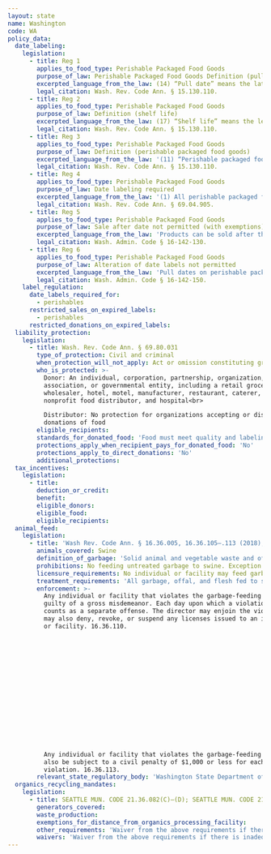 ```yaml
---
layout: state
name: Washington
code: WA
policy_data:
  date_labeling:
    legislation:
      - title: Reg 1
        applies_to_food_type: Perishable Packaged Food Goods
        purpose_of_law: Perishable Packaged Food Goods Definition (pull date)
        excerpted_language_from_the_law: (14) “Pull date” means the latest date a packaged food product shall be offered for sale to the public.
        legal_citation: Wash. Rev. Code Ann. § 15.130.110.
      - title: Reg 2
        applies_to_food_type: Perishable Packaged Food Goods
        purpose_of_law: Definition (shelf life)
        excerpted_language_from_the_law: (17) “Shelf life” means the length of time a perishable packaged food retains its safe consumption quality if stored under proper temperature conditions.
        legal_citation: Wash. Rev. Code Ann. § 15.130.110.
      - title: Reg 3
        applies_to_food_type: Perishable Packaged Food Goods
        purpose_of_law: Definition (perishable packaged food goods)
        excerpted_language_from_the_law: '(11) “Perishable packaged food” means all food intended for human consumption that is canned, bottled, or packaged at a time other than at the point of retail sale, has a risk of spoilage within thirty days, and is determined by the department in rule to be perishable. The term does not include raw agricultural commodities, alcoholic beverages, frozen foods, fresh meat, fresh poultry, fresh fish, and fresh shellfish.'
        legal_citation: Wash. Rev. Code Ann. § 15.130.110.
      - title: Reg 4
        applies_to_food_type: Perishable Packaged Food Goods
        purpose_of_law: Date labeling required
        excerpted_language_from_the_law: '(1) All perishable packaged foods in intrastate commerce with projected shelf life of thirty days or less must state a pull date on the package.'
        legal_citation: Wash. Rev. Code Ann. § 69.04.905.
      - title: Reg 5
        applies_to_food_type: Perishable Packaged Food Goods
        purpose_of_law: Sale after date not permitted (with exemptions)
        excerpted_language_from_the_law: 'Products can be sold after the pull date has expired if they are still wholesome, not a danger to health and clearly labeled indicating that the pull date has expired. They must be separated from products that are still within pull date.'
        legal_citation: Wash. Admin. Code § 16-142-130.
      - title: Reg 6
        applies_to_food_type: Perishable Packaged Food Goods
        purpose_of_law: Alteration of date labels not permitted
        excerpted_language_from_the_law: 'Pull dates on perishable packaged foods subject to pull dating may not be changed, crossed-out or concealed. '
        legal_citation: Wash. Admin. Code § 16-142-150.
    label_regulation:
      date_labels_required_for:
        - perishables
      restricted_sales_on_expired_labels:
        - perishables
      restricted_donations_on_expired_labels:
  liability_protection:
    legislation:
      - title: Wash. Rev. Code Ann. § 69.80.031
        type_of_protection: Civil and criminal
        when_protection_will_not_apply: Act or omission constituting gross negligence or intentional misconduct
        who_is_protected: >-
          Donor: An individual, corporation, partnership, organization,
          association, or governmental entity, including a retail grocer,
          wholesaler, hotel, motel, manufacturer, restaurant, caterer, farmer,
          nonprofit food distributor, and hospital<br>

          Distributor: No protection for organizations accepting or distributing
          donations of food
        eligible_recipients:
        standards_for_donated_food: 'Food must meet quality and labeling standards, including food not readily marketable due to appearance, age, freshness, size, grade, or surplus. If food does not meet quality or labeling standards, the donor may still be protected from liability if the donor informs the nonprofit of the defects, the nonprofit agrees to recondition the products to comply with quality and labeling standards, and the nonprofit is knowledgeable of those standards.'
        protections_apply_when_recipient_pays_for_donated_food: 'No'
        protections_apply_to_direct_donations: 'No'
        additional_protections:
  tax_incentives:
    legislation:
      - title:
        deduction_or_credit:
        benefit:
        eligible_donors:
        eligible_food:
        eligible_recipients:
  animal_feed:
    legislation:
      - title: 'Wash Rev. Code Ann. § 16.36.005, 16.36.105–.113 (2018); Wash. Admin. Code § 246-203-180 '
        animals_covered: Swine
        definition_of_garbage: 'Solid animal and vegetable waste and offal together with the natural moisture content resulting from the handling, preparation, or consumption of foods in houses, restaurants, hotels, kitchens, markets, meat shops, packing houses and similar establishments or any other food waste containing meat or meat products. 16.36.005.'
        prohibitions: No feeding untreated garbage to swine. Exception for individuals feeding household garbage. 16.36.105.
        licensure_requirements: No individual or facility may feed garbage to swine without first obtaining an annual license from the director. 16.36.105.
        treatment_requirements: 'All garbage, offal, and flesh fed to swine must be sterilized by cooking before feeding. 246-203-180.'
        enforcement: >-
          Any individual or facility that violates the garbage-feeding rule is
          guilty of a gross misdemeanor. Each day upon which a violation occurs
          counts as a separate offense. The director may enjoin the violation and
          may also deny, revoke, or suspend any licenses issued to an individual
          or facility. 16.36.110.

















          Any individual or facility that violates the garbage-feeding rule may
          also be subject to a civil penalty of $1,000 or less for each
          violation. 16.36.113.
        relevant_state_regulatory_body: 'Washington State Department of Agriculture (16.36.110), <a href="http://agr.wa.gov/" target="_blank">http://agr.wa.gov/</a>.'
  organics_recycling_mandates:
    legislation:
      - title: SEATTLE MUN. CODE 21.36.082(C)–(D); SEATTLE MUN. CODE 21.36.083(B)–(C)
        generators_covered:
        waste_production:
        exemptions_for_distance_from_organics_processing_facility:
        other_requirements: 'Waiver from the above requirements if there is inadequate storage pace in the residence or commercial structure for recyclable materials.'
        waivers: 'Waiver from the above requirements if there is inadequate storage pace in the residence or commercial structure for recyclable materials.'
---
```

